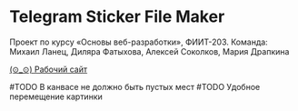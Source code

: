 # Telegram Sticker File Maker
 Проект по курсу «Основы веб-разработки», ФИИТ-203. Команда: Михаил Ланец, Диляра Фатыхова, Алексей Соколков, Мария Драпкина  

[(⊙_⊙) Рабочий сайт](https://converter-to-telegram-stickers.github.io/)

#TODO В канвасе не должно быть пустых мест 
#TODO Удобное перемещение картинки